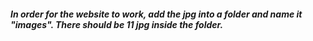 ##### In order for the website to work, add the jpg into a folder and name it "images". There should be 11 jpg inside the folder.

